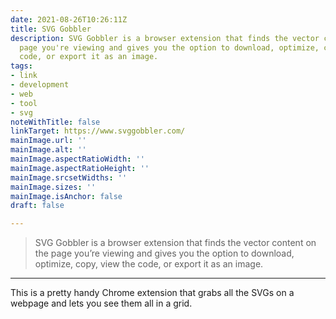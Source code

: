 ```yaml
---
date: 2021-08-26T10:26:11Z
title: SVG Gobbler
description: SVG Gobbler is a browser extension that finds the vector content on the
  page you're viewing and gives you the option to download, optimize, copy, view the
  code, or export it as an image.
tags:
- link
- development
- web
- tool
- svg
noteWithTitle: false
linkTarget: https://www.svggobbler.com/
mainImage.url: ''
mainImage.alt: ''
mainImage.aspectRatioWidth: ''
mainImage.aspectRatioHeight: ''
mainImage.srcsetWidths: ''
mainImage.sizes: ''
mainImage.isAnchor: false
draft: false

---
```

> SVG Gobbler is a browser extension that finds the vector content on the page you’re viewing and gives you the option to download, optimize, copy, view the code, or export it as an image.
---

This is a pretty handy Chrome extension that grabs all the SVGs on a webpage and lets you see them all in a grid.
